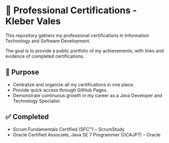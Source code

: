 # 📜 Professional Certifications - Kleber Vales

This repository gathers my professional certifications in Information Technology and Software Development.

The goal is to provide a public portfolio of my achievements, with links and evidence of completed certifications.

## 🎯 Purpose

- Centralize and organize all my certifications in one place.
- Provide quick access through GitHub Pages.
- Demonstrate continuous growth in my career as a Java Developer and Technology Specialist.

## ✅ Completed

- Scrum Fundamentals Certified (SFC™) – ScrumStudy
- Oracle Certified Associate, Java SE 7 Programmer (OCAJP7) – Oracle
